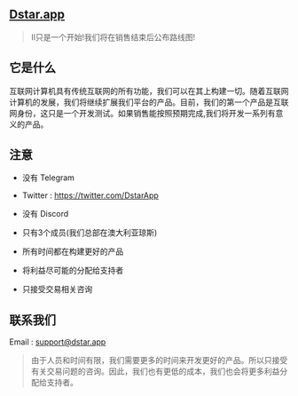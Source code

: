 ## [Dstar.app](https://dstar.app/)

> II只是一个开始!我们将在销售结束后公布路线图!



## 它是什么

互联网计算机具有传统互联网的所有功能，我们可以在其上构建一切。随着互联网计算机的发展，我们将继续扩展我们平台的产品。目前，我们的第一个产品是互联网身份，这只是一个开发测试。如果销售能按照预期完成,我们将开发一系列有意义的产品。



## 注意

- 没有 Telegram

- Twitter : https://twitter.com/DstarApp

- 没有 Discord

- 只有3个成员(我们总部在澳大利亚琼斯)

- 所有时间都在构建更好的产品

- 将利益尽可能的分配给支持者

- 只接受交易相关咨询

  

## 联系我们

Email : support@dstar.app

> 由于人员和时间有限，我们需要更多的时间来开发更好的产品。所以只接受有关交易问题的咨询。因此，我们也有更低的成本，我们也会将更多利益分配给支持者。






